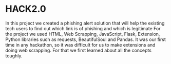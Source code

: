 # HACK2.0
In this project we created a phishing alert solution that will help the existing tech users to find out which link is of phishing and which is legitimate
For the project we used HTML, Web Scrapping, JavaScript, Flask, Extension, Python libraries  such as requests, BeautifulSoul and Pandas.
It was our first time in any hackathon, so it was difficult for us to make extensions and doing web scrapping. For that we first learned about all the concepts toughly.
